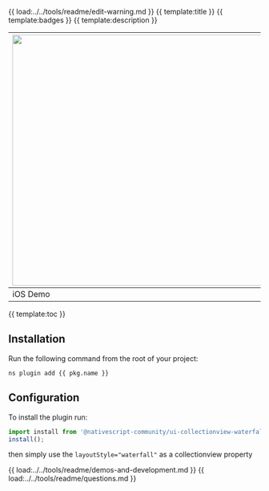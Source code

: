 {{ load:../../tools/readme/edit-warning.md }}
{{ template:title }}
{{ template:badges }}
{{ template:description }}

| <img src="https://github.com/nativescript-community/ui-collectionview/raw/master/images/demo-ios.gif" height="500" /> | <img src="https://github.com/nativescript-community/ui-collectionview/raw/master/images/demo-android.gif" height="500" /> |
| --- | ----------- |
| iOS Demo | Android Demo |

{{ template:toc }}

## Installation
Run the following command from the root of your project:

`ns plugin add {{ pkg.name }}`

## Configuration

To install the plugin run:
```typescript
import install from '@nativescript-community/ui-collectionview-waterfall';
install();
```

then simply use the `layoutStyle="waterfall"` as a collectionview property

{{ load:../../tools/readme/demos-and-development.md }}
{{ load:../../tools/readme/questions.md }}